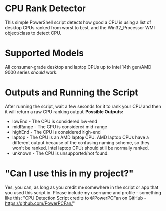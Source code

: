 # CPU Rank Detector
This simple PowerShell script detects how good a CPU is using a list of desktop CPUs ranked from worst to best, and the Win32_Processor WMI object/class to detect CPU.

# Supported Models
All consumer-grade desktop and laptop CPUs up to Intel 14th gen/AMD 9000 series *should* work. 

# Outputs and Running the Script
After running the script, wait a few seconds for it to rank your CPU and then it will return a raw CPU ranking output.
**Possible Outputs:**
- lowEnd - The CPU is considered low-end
- midRange - The CPU is considered mid-range
- highEnd - The CPU is considered high-end
- laptop - The CPU is an AMD laptop CPU. AMD laptop CPUs have a different output because of the confusing naming scheme, so they won't be ranked. Intel laptop CPUs should still be normally ranked.
- unknown - The CPU is unsupported/not found.

# "Can I use this in my project?" 
Yes, you can, as long as you credit me somewhere in the script or app that you used this script in.
Please include my username and profile - something like this:
"CPU Detection Script credits to @PowerPCFan on GitHub - https://github.com/PowerPCFan/" 
